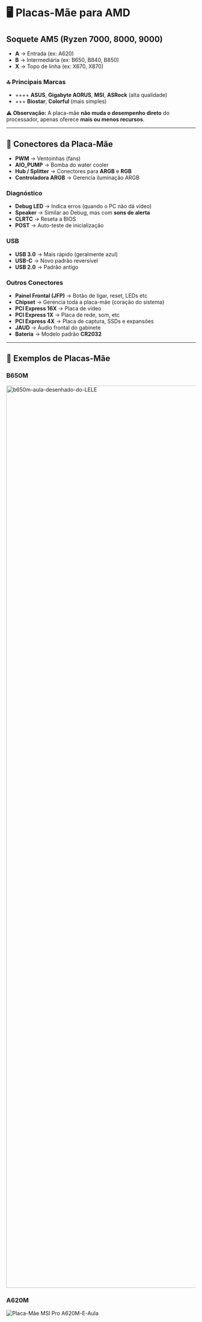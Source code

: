 # 🖥️ Placas-Mãe para AMD  

## Soquete AM5 (Ryzen 7000, 8000, 9000)  

- **A** → Entrada (ex: A620)  
- **B** → Intermediária (ex: B650, B840, B850)  
- **X** → Topo de linha (ex: X670, X870)  

### 🔝 Principais Marcas  
- ++++ **ASUS**, **Gigabyte AORUS**, **MSI**, **ASRock** (alta qualidade)  
- +++ **Biostar**, **Colorful** (mais simples)  

⚠️ **Observação:** A placa-mãe **não muda o desempenho direto** do processador, apenas oferece **mais ou menos recursos**.  

---

## 🔌 Conectores da Placa-Mãe  

- **PWM** → Ventoinhas (fans)  
- **AIO_PUMP** → Bomba do water cooler  
- **Hub / Splitter** → Conectores para **ARGB** e **RGB**  
- **Controladora ARGB** → Gerencia iluminação ARGB  

### Diagnóstico  
- **Debug LED** → Indica erros (quando o PC não dá vídeo)  
- **Speaker** → Similar ao Debug, mas com **sons de alerta**  
- **CLRTC** → Reseta a BIOS  
- **POST** → Auto-teste de inicialização  

### USB  
- **USB 3.0** → Mais rápido (geralmente azul)  
- **USB-C** → Novo padrão reversível  
- **USB 2.0** → Padrão antigo  

### Outros Conectores  
- **Painel Frontal (JFP)** → Botão de ligar, reset, LEDs etc  
- **Chipset** → Gerencia toda a placa-mãe (coração do sistema)  
- **PCI Express 16X** → Placa de vídeo  
- **PCI Express 1X** → Placa de rede, som, etc  
- **PCI Express 4X** → Placa de captura, SSDs e expansões  
- **JAUD** → Áudio frontal do gabinete  
- **Bateria** → Modelo padrão **CR2032**  

---

## 🧩 Exemplos de Placas-Mãe  

### B650M  
<img width="2400" height="2400" alt="b650m-aula-desenhado-do-LELE" src="https://github.com/user-attachments/assets/298d0865-614d-4df6-ab73-c66af69df63d" />  

### A620M  
![Placa-Mãe MSI Pro A620M-E-Aula](https://github.com/user-attachments/assets/0ddd5693-3a25-428d-a11c-038c61a55a98)  

